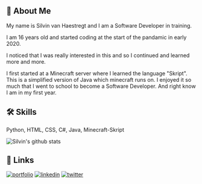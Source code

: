 
## 🚀 About Me
My name is Silvin van Haestregt and I am a Software Developer in training.

I am 16 years old and started coding at the start of the pandamic in early 2020.

I noticed that I was really interested in this and so I continued and learned more and more.

I first started at a Minecraft server where I learned the language "Skript". This is a simplified version of Java which minecraft runs on. I enjoyed it so much that I went to school to become a Software Developer. And right know I am in my first year.


## 🛠 Skills
Python, HTML, CSS, C#, Java, Minecraft-Skript


![Silvin's github stats](https://github-readme-stats.vercel.app/api?username=SilvinvanHaestregt&show_icons=true)


## 🔗 Links
[![portfolio](https://img.shields.io/badge/my_portfolio-000?style=for-the-badge&logo=ko-fi&logoColor=white)](https://silvinvanhaestregt.com/)
[![linkedin](https://img.shields.io/badge/linkedin-0A66C2?style=for-the-badge&logo=linkedin&logoColor=white)](https://www.linkedin.com/)
[![twitter](https://img.shields.io/badge/twitter-1DA1F2?style=for-the-badge&logo=twitter&logoColor=white)](https://twitter.com/)
